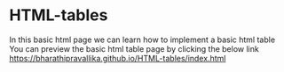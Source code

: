 # HTML-tables
In this basic html page we can learn how to implement a basic html table<br>
You can preview the basic html table page by clicking the below link<br>
https://bharathipravallika.github.io/HTML-tables/index.html
